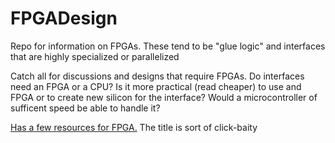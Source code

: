 # FPGADesign
Repo for information on FPGAs. These tend to be "glue logic" and interfaces that are highly specialized or parallelized


Catch all for discussions and designs that require FPGAs. Do interfaces need an FPGA or a CPU? Is it more practical (read cheaper) to use and FPGA or 
to create new silicon for the interface? Would a microcontroller of sufficent speed be able to handle it?


[Has a few resources for FPGA.](<https://digilent.com/blog/can-we-do-better-than-verilog-and-vhdl-for-fpgas/> "FPGA tools") The title is sort of click-baity
